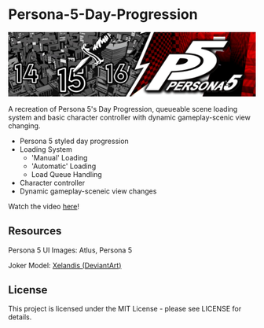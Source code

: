 # Persona-5-Day-Progression

![Respoistory Header](https://github.com/Jack-Pettigrew/GitHub-Images/blob/main/Persona%205%20Day%20Progressor%20Header.jpg "Persona 5 Day Progressor Header")

A recreation of Persona 5's Day Progression, queueable scene loading system and basic character controller with dynamic gameplay-scenic view changing.

- Persona 5 styled day progression
- Loading System
  - 'Manual' Loading
  - 'Automatic' Loading
  - Load Queue Handling
- Character controller
- Dynamic gameplay-sceneic view changes

Watch the video [here](https://www.youtube.com/watch?v=0d4GKrTTbPA)!

## Resources

Persona 5 UI Images: Atlus, Persona 5

Joker Model: [Xelandis (DeviantArt)](https://www.deviantart.com/xelandis/art/Persona-5-Joker-Pack-XPS-Upd-3-719623485)

## License

This project is licensed under the MIT License - please see LICENSE for details.
